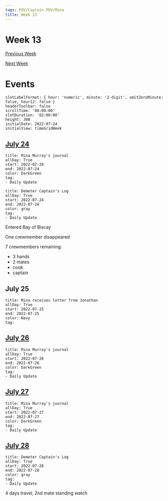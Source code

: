 ```yaml
---
tags: POV/Captain POV/Mina 
title: Week 13
---
```


# Week 13

[Previous Week](2022-W30.md)

[Next Week](2022-W32.md)

# Events

```itinerary
slotLabelFormat: { hour: 'numeric', minute: '2-digit', omitZeroMinute: false, hour12: false }
headerToolbar: false
scrollTime: '08:00:00'
slotDuration: '02:00:00'
height: 300
initialDate: 2022-07-24
initialView: timeGridWeek
```

## [July 24 ](2022-07-24.md)

```itinerary-event
title: Mina Murray's journal
allDay: True
start: 2022-07-24
end: 2022-07-24
color: DarkGreen
tag:
- Daily Update
```

```itinerary-event
title: Demeter Captain's Log
allDay: True
start: 2022-07-24
end: 2022-07-24
color: gray
tag:
- Daily Update
```

Entered Bay of Biscay

One crewmember disappeared

7 crewmembers remaining:

- 3 hands
- 2 mates
- cook
- captain

## July 25

```itinerary-event
title: Mina receives letter from Jonathan
allDay: True
start: 2022-07-25
end: 2022-07-25
color: Navy
tag:
```

## [July 26](2022-07-26.md)

```itinerary-event
title: Mina Murray's journal
allDay: True
start: 2022-07-26
end: 2022-07-26
color: DarkGreen
tag:
- Daily Update
```

## [July 27](2022-07-27.md)

```itinerary-event
title: Mina Murray's journal
allDay: True
start: 2022-07-27
end: 2022-07-27
color: DarkGreen
tag:
- Daily Update
```

## [July 28](2022-07-28.md)

```itinerary-event
title: Demeter Captain's Log
allDay: True
start: 2022-07-28
end: 2022-07-28
color: gray
tag:
- Daily Update
```

 4 days travel, 2nd mate standing watch